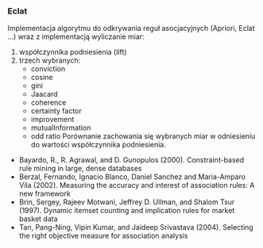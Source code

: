 ### Eclat
Implementacja algorytmu do odkrywania reguł asocjacyjnych (Apriori, Eclat ...) wraz z implementacją wyliczanie miar: 
1. współczynnika podniesienia (lift)
1. trzech wybranych: 
   * conviction
   * cosine
   * gini
   * Jaacard 
   * coherence 
   * certainty factor 
   * improvement 
   * mutualInformation 
   * odd ratio 
Porównanie zachowania się wybranych miar w odniesieniu do wartości współczynnika podniesienia.
* Bayardo, R., R. Agrawal, and D. Gunopulos (2000). Constraint-based rule mining in large, dense databases
* Berzal,   Fernando,   Ignacio   Blanco,   Daniel   Sanchez   and   Maria-Amparo   Vila   (2002). Measuring the accuracy and interest of association rules: A new framework
* Brin, Sergey, Rajeev Motwani, Jeffrey D. Ullman, and Shalom Tsur (1997). Dynamic itemset counting and implication rules for market basket data
* Tan, Pang-Ning, Vipin Kumar, and Jaideep Srivastava (2004). Selecting the right objective measure for association analysis